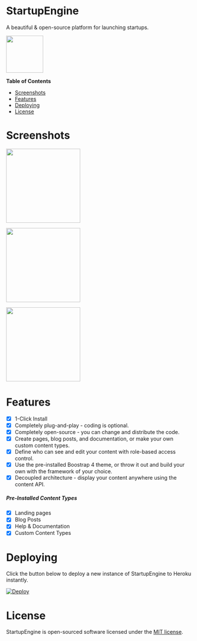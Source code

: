 # StartupEngine

A beautiful & open-source platform for launching startups.

<div>
     <img src="https://images.contentful.com/x5o3atz1wqhm/2PWSbcsefYImQyMuqcIuGi/5efaa2c98a4819ef729885a7c3aa381c/App_Icon_2x.png" width="100">    
</div>

**Table of Contents** 

- [Screenshots](#screenshots)
- [Features](#features)   
- [Deploying](#deploying)
- [License](#license)

# Screenshots

<img src="https://raw.githubusercontent.com/luckyrabbitllc/startupengine/master/storage/docs/screenshots/landing-page.png" width="200" /><br>
       
<img src="https://raw.githubusercontent.com/luckyrabbitllc/startupengine/master/storage/docs/screenshots/blog.png" width="200" /><br>

<img src="https://raw.githubusercontent.com/luckyrabbitllc/startupengine/master/storage/docs/screenshots/help.png" width="200" /><br>

# Features 
* [x] 1-Click Install
* [x] Completely plug-and-play - coding is optional.
* [x] Completely open-source - you can change and distribute the code.
* [x] Create pages, blog posts, and documentation, or make your own custom content types.
* [x] Define who can see and edit your content with role-based access control.
* [x] Use the pre-installed Boostrap 4 theme, or throw it out and build your own with the framework of your choice. 
* [x] Decoupled architecture - display your content anywhere using the content API.

##### Pre-Installed Content Types
* [x] Landing pages
* [x] Blog Posts
* [x] Help & Documentation
* [x] Custom Content Types

# Deploying

Click the button below to deploy a new instance of StartupEngine to Heroku instantly.

[![Deploy](https://www.herokucdn.com/deploy/button.svg)](https://heroku.com/deploy?template=https://github.com/luckyrabbitllc/StartupEngine)

# License

StartupEngine is open-sourced software licensed under the [MIT license](http://opensource.org/licenses/MIT).